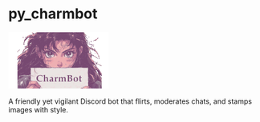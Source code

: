 # py_charmbot

<img src="stamp.gif">

A friendly yet vigilant Discord bot that flirts, moderates chats, and stamps images with style.
